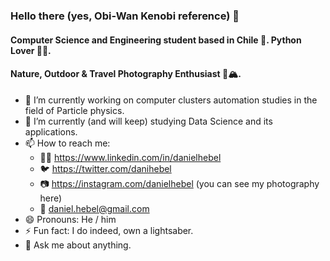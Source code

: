 ### Hello there (yes, Obi-Wan Kenobi reference) 👋

#### Computer Science and Engineering student based in Chile 📍. Python Lover 🐍🖤.
#### Nature, Outdoor & Travel Photography Enthusiast 📸🏔️.

- 🔭 I’m currently working on computer clusters automation studies in the field of Particle physics. 
- 🌱 I’m currently (and will keep) studying Data Science and its applications.
- 📫 How to reach me:
  - 👨‍💻 https://www.linkedin.com/in/danielhebel
  - 🐦 https://twitter.com/danihebel
  - 📷 https://instagram.com/danielhebel (you can see my photography here)
  - 📧 daniel.hebel@gmail.com
- 😄 Pronouns: He / him
- ⚡ Fun fact: I do indeed, own a lightsaber.
- 💬 Ask me about anything. 

<!--
**dhebel/dhebel** is a ✨ _special_ ✨ repository because its `README.md` (this file) appears on your GitHub profile.

Here are some ideas to get you started:

- 🔭 I’m currently working on ...
- 🌱 I’m currently learning ...
- 👯 I’m looking to collaborate on ...
- 🤔 I’m looking for help with ...
- 💬 Ask me about ...
- 📫 How to reach me: ...
- 😄 Pronouns: ...
- ⚡ Fun fact: ...
-->
